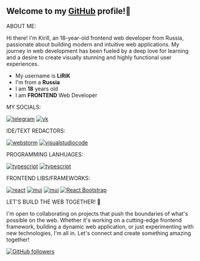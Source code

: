 Welcome to my [GitHub](https://github.com/LiRiK000) profile!👋
-------

ABOUT ME:

Hi there! I'm Kirill, an 18-year-old frontend web developer from Russia, passionate about building modern and intuitive web applications. My journey in web development has been fueled by a deep love for learning and a desire to create visually stunning and highly functional user experiences.

- My username is **LiRiK**
- I'm from a **Russia**
- I am **18** years old
- I am **FRONTEND** Web Developer

MY SOCIALS:

[![telegram](https://img.shields.io/static/v1?label=&message=Telegram&color=1E1E1E&style=for-the-badge&logo=telegram&logoColor=blue)](https://t.me/LiRiKO0O)
[![vk](https://img.shields.io/static/v1?label=&message=VK&color=1E1E1E&style=for-the-badge&logo=vk&logoColor=blue)](https://vk.com/proxy20000)

IDE/TEXT REDACTORS:

[![webstorm](https://img.shields.io/static/v1?label=&message=WebStorm&color=1E1E1E&style=for-the-badge&logo=webstorm&logoColor=white)](https://www.jetbrains.com/webstorm/)
[![visualstudiocode](https://img.shields.io/static/v1?label=&message=VS%20Code&color=1E1E1E&style=for-the-badge&logo=visualstudiocode&logoColor=blue)](https://code.visualstudio.com/)

PROGRAMMING LANHUAGES:

[![typescript](https://img.shields.io/static/v1?label=&message=JavaScript&color=1E1E1E&style=for-the-badge&logo=javascript&logoColor=yellow)](https://js.org/)
[![typescript](https://img.shields.io/static/v1?label=&message=TypeScript&color=191919&style=for-the-badge&logo=typescript&logoColor=blue)](https://www.typescriptlang.org/)

FRONTEND LIBS/FRAMEWORKS:

[![react](https://img.shields.io/static/v1?label=&message=React&color=1E1E1E&style=for-the-badge&logo=react&logoColor=)](https://react.dev/)
[![mui](https://img.shields.io/static/v1?label=&message=MUI&color=1E1E1E&style=for-the-badge&logo=mui&logoColor=blue)](https://mui.com/)
[![mui](https://img.shields.io/static/v1?label=&message=Bootstrap&color=1E1E1E&style=for-the-badge&logo=bootstrap&logoColor=purpl)](https://getbootstrap.com/)
[![React Bootstrap](https://img.shields.io/static/v1?label=&message=React%20Bootstrap&color=1E1E1E&style=for-the-badge&logo=react&logoColor=blue)](https://react-bootstrap.github.io/)

LET'S BUILD THE WEB TOGETHER! 🚀

I'm open to collaborating on projects that push the boundaries of what's possible on the web. Whether it's working on a cutting-edge frontend framework, building a dynamic web application, or just experimenting with new technologies, I'm all in. Let's connect and create something amazing together!

[![GitHub followers](https://img.shields.io/github/followers/LiRiK000?label=Follow&style=social)](https://github.com/LiRiK000)
